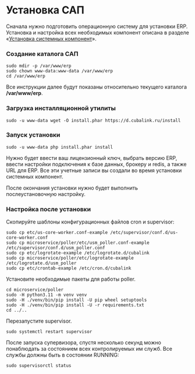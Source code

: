 # Установка САП

Сначала нужно подготовить операционную систему для установки ERP. Установка и настройка всех необходимых компонент описана в разделе «[Установка системных компонент](sistemnye-komponenty.md)».

### Создание каталога САП

```
sudo mdir -p /var/www/erp
sudo chown www-data:www-data /var/www/erp
cd /var/www/erp
```

Все инструкции далее будут показаны относительно текущего каталога **/var/www/erp**.

### Загрузка инсталляционной утилиты <a href="#bkmrk-d0-97-d0-b0-d0-b3-d1-80-d1-83-d0-b7-d0-ba-d0-b0-d0-b8-d0-bd-d1-81-d1-82-d0-b0-d0-bb-d0-bb-d1-8" id="bkmrk-d0-97-d0-b0-d0-b3-d1-80-d1-83-d0-b7-d0-ba-d0-b0-d0-b8-d0-bd-d1-81-d1-82-d0-b0-d0-bb-d0-bb-d1-8"></a>

```
sudo -u www-data wget -O install.phar https://d.cubalink.ru/install
```

### Запуск установки <a href="#bkmrk-d0-97-d0-b0-d0-bf-d1-83-d1-81-d0-ba-d1-83-d1-81-d1-82-d0-b0-d0-bd-d0-be-d0-b2-d0-ba-d0-b8" id="bkmrk-d0-97-d0-b0-d0-bf-d1-83-d1-81-d0-ba-d1-83-d1-81-d1-82-d0-b0-d0-bd-d0-be-d0-b2-d0-ba-d0-b8"></a>

```
sudo -u www-data php install.phar install
```

Нужно будет ввести ваш лицензионный ключ, выбрать версию ERP, ввести настройки подключения к базе данных, брокеру и redis, а также URL для ERP. Все эти учетные записи вы создали во время установки системных компонент.

После окончания установки нужно будет выполнить послеустановочную настройку.

### Настройка после установки <a href="#bkmrk-d0-9d-d0-b0-d1-81-d1-82-d1-80-d0-be-d0-b9-d0-ba-d0-b0-d0-bf-d0-be-d1-81-d0-bb-d0-b5-d1-83-d1-8" id="bkmrk-d0-9d-d0-b0-d1-81-d1-82-d1-80-d0-be-d0-b9-d0-ba-d0-b0-d0-bf-d0-be-d1-81-d0-bb-d0-b5-d1-83-d1-8"></a>

Скопируйте шаблоны конфигурационных файлов cron и supervisor:

```
sudo cp etc/us-core-worker.conf-example /etc/supervisor/conf.d/us-core-worker.conf
sudo cp microservice/poller/etc/usm_poller.conf-example /etc/supervisor/conf.d/usm_poller.conf
sudo cp etc/logrotate-example /etc/logrotate.d/cubalink
sudo cp microservice/poller/etc/logrotate-example /etc/logrotate.d/usm_poller
sudo cp etc/crontab-example /etc/cron.d/cubalink
```

Установите необходимые пакеты для работы poller.

```
cd microservice/poller
sudo -H python3.11 -m venv venv
sudo -H ./venv/bin/pip install -U pip wheel setuptools
sudo -H ./venv/bin/pip install -U -r requirements.txt
cd ../..
```

Перезапустите supervisor.

```
sudo systemctl restart supervisor
```

После запуска супервизора, спустя несколько секунд можно понаблюдать за состоянием всех контролируемых им служб. Все службы должны быть в состоянии RUNNING:

```
sudo supervisorctl status
```


